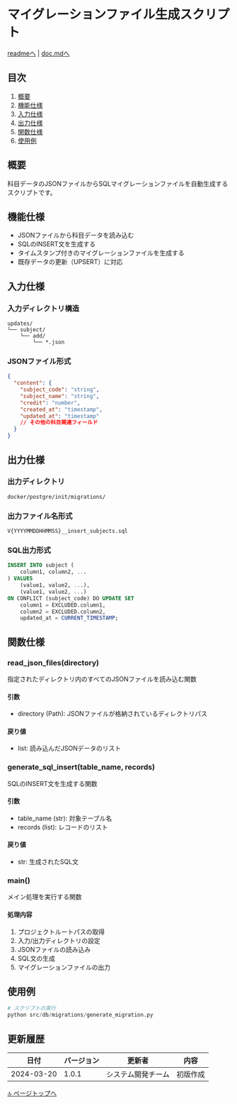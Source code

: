 # マイグレーションファイル生成スクリプト

[readmeへ](../../README.md) | [doc.mdへ](../doc.md)

## 目次
1. [概要](#概要)
2. [機能仕様](#機能仕様)
3. [入力仕様](#入力仕様)
4. [出力仕様](#出力仕様)
5. [関数仕様](#関数仕様)
6. [使用例](#使用例)

## 概要
科目データのJSONファイルからSQLマイグレーションファイルを自動生成するスクリプトです。

## 機能仕様
- JSONファイルから科目データを読み込む
- SQLのINSERT文を生成する
- タイムスタンプ付きのマイグレーションファイルを生成する
- 既存データの更新（UPSERT）に対応

## 入力仕様

### 入力ディレクトリ構造
```
updates/
└── subject/
    └── add/
        └── *.json
```

### JSONファイル形式
```json
{
  "content": {
    "subject_code": "string",
    "subject_name": "string",
    "credit": "number",
    "created_at": "timestamp",
    "updated_at": "timestamp"
    // その他の科目関連フィールド
  }
}
```

## 出力仕様

### 出力ディレクトリ
```
docker/postgre/init/migrations/
```

### 出力ファイル名形式
```
V{YYYYMMDDHHMMSS}__insert_subjects.sql
```

### SQL出力形式
```sql
INSERT INTO subject (
    column1, column2, ...
) VALUES
    (value1, value2, ...),
    (value1, value2, ...)
ON CONFLICT (subject_code) DO UPDATE SET
    column1 = EXCLUDED.column1,
    column2 = EXCLUDED.column2,
    updated_at = CURRENT_TIMESTAMP;
```

## 関数仕様

### read_json_files(directory)
指定されたディレクトリ内のすべてのJSONファイルを読み込む関数

#### 引数
- directory (Path): JSONファイルが格納されているディレクトリパス

#### 戻り値
- list: 読み込んだJSONデータのリスト

### generate_sql_insert(table_name, records)
SQLのINSERT文を生成する関数

#### 引数
- table_name (str): 対象テーブル名
- records (list): レコードのリスト

#### 戻り値
- str: 生成されたSQL文

### main()
メイン処理を実行する関数

#### 処理内容
1. プロジェクトルートパスの取得
2. 入力/出力ディレクトリの設定
3. JSONファイルの読み込み
4. SQL文の生成
5. マイグレーションファイルの出力

## 使用例

```python
# スクリプトの実行
python src/db/migrations/generate_migration.py
```

## 更新履歴

| 日付 | バージョン | 更新者 | 内容 |
|------|------------|--------|------|
| 2024-03-20 | 1.0.1 | システム開発チーム | 初版作成 |

[🔝 ページトップへ](#マイグレーションファイル生成スクリプト) 